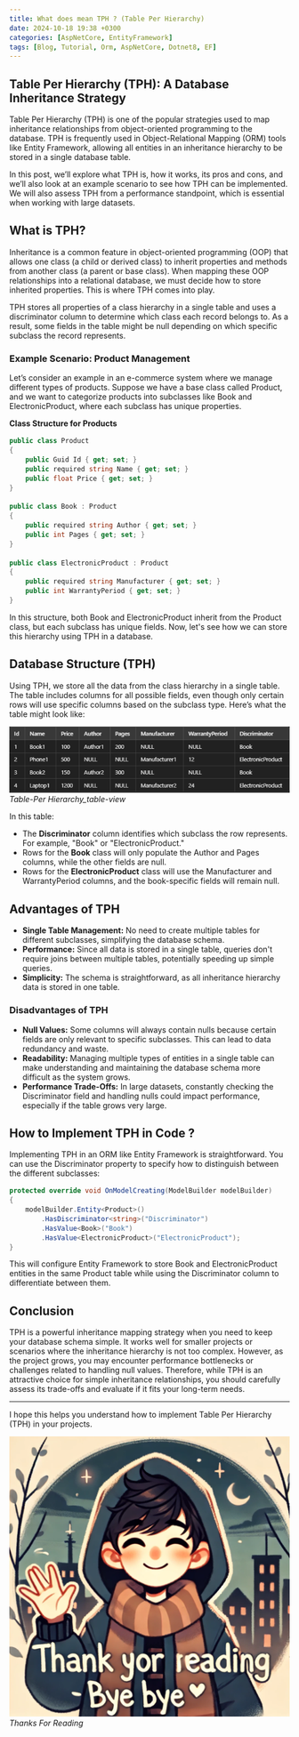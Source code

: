 ```yaml
---
title: What does mean TPH ? (Table Per Hierarchy)
date: 2024-10-18 19:38 +0300
categories: [AspNetCore, EntityFramework]
tags: [Blog, Tutorial, Orm, AspNetCore, Dotnet8, EF]
---
```


## Table Per Hierarchy (TPH): A Database Inheritance Strategy
Table Per Hierarchy (TPH) is one of the popular strategies used to map inheritance relationships from object-oriented programming to the database. TPH is frequently used in Object-Relational Mapping (ORM) tools like Entity Framework, allowing all entities in an inheritance hierarchy to be stored in a single database table.

In this post, we’ll explore what TPH is, how it works, its pros and cons, and we’ll also look at an example scenario to see how TPH can be implemented. We will also assess TPH from a performance standpoint, which is essential when working with large datasets.


## What is TPH?

Inheritance is a common feature in object-oriented programming (OOP) that allows one class (a child or derived class) to inherit properties and methods from another class (a parent or base class). When mapping these OOP relationships into a relational database, we must decide how to store inherited properties. This is where TPH comes into play.

TPH stores all properties of a class hierarchy in a single table and uses a discriminator column to determine which class each record belongs to. As a result, some fields in the table might be null depending on which specific subclass the record represents.


### Example Scenario: Product Management

Let’s consider an example in an e-commerce system where we manage different types of products. Suppose we have a base class called Product, and we want to categorize products into subclasses like Book and ElectronicProduct, where each subclass has unique properties.

<strong>Class Structure for Products</strong>

``` csharp
public class Product
{
    public Guid Id { get; set; }
    public required string Name { get; set; }
    public float Price { get; set; }
}

public class Book : Product
{
    public required string Author { get; set; }
    public int Pages { get; set; }
}

public class ElectronicProduct : Product
{
    public required string Manufacturer { get; set; }
    public int WarrantyPeriod { get; set; }
}
```

In this structure, both Book and ElectronicProduct inherit from the Product class, but each subclass has unique fields. Now, let's see how we can store this hierarchy using TPH in a database.


## Database Structure (TPH)
Using TPH, we store all the data from the class hierarchy in a single table. The table includes columns for all possible fields, even though only certain rows will use specific columns based on the subclass type.
Here’s what the table might look like:

![Desktop View](/assets/img/posts/tph-table-view.PNG)
_Table-Per Hierarchy_table-view_

In this table:
* The <strong>Discriminator</strong> column identifies which subclass the row represents. For example, "Book" or "ElectronicProduct."
* Rows for the <strong>Book</strong> class will only populate the Author and Pages columns, while the other fields are null.
* Rows for the <strong>ElectronicProduct</strong> class will use the Manufacturer and WarrantyPeriod columns, and the book-specific fields will remain null.


## Advantages of TPH
* <strong>Single Table Management:</strong> No need to create multiple tables for different subclasses, simplifying the database schema.
* <strong>Performance:</strong> Since all data is stored in a single table, queries don't require joins between multiple tables, potentially speeding up simple queries.
* <strong>Simplicity:</strong> The schema is straightforward, as all inheritance hierarchy data is stored in one table.

### Disadvantages of TPH
* <strong>Null Values:</strong> Some columns will always contain nulls because certain fields are only relevant to specific subclasses. This can lead to data redundancy and waste.
* <strong>Readability:</strong> Managing multiple types of entities in a single table can make understanding and maintaining the database schema more difficult as the system grows.
* <strong>Performance Trade-Offs:</strong> In large datasets, constantly checking the Discriminator field and handling nulls could impact performance, especially if the table grows very large.


## How to Implement TPH in Code ?
Implementing TPH in an ORM like Entity Framework is straightforward. You can use the Discriminator property to specify how to distinguish between the different subclasses:
```csharp
protected override void OnModelCreating(ModelBuilder modelBuilder)
{
    modelBuilder.Entity<Product>()
        .HasDiscriminator<string>("Discriminator")
        .HasValue<Book>("Book")
        .HasValue<ElectronicProduct>("ElectronicProduct");
}
```
This will configure Entity Framework to store Book and ElectronicProduct entities in the same Product table while using the Discriminator column to differentiate between them.

## Conclusion
TPH is a powerful inheritance mapping strategy when you need to keep your database schema simple. It works well for smaller projects or scenarios where the inheritance hierarchy is not too complex. However, as the project grows, you may encounter performance bottlenecks or challenges related to handling null values. Therefore, while TPH is an attractive choice for simple inheritance relationships, you should carefully assess its trade-offs and evaluate if it fits your long-term needs.
<hr>
I hope this helps you understand how to implement Table Per Hierarchy (TPH) in your projects.

![Desktop View](/assets/img/posts/thanks-for-reading.webp)
_Thanks For Reading_
